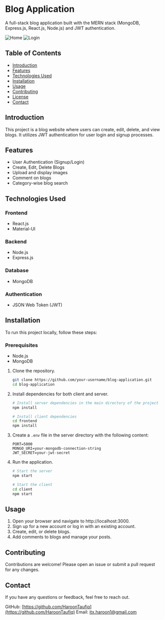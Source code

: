 # Blog Application

A full-stack blog application built with the MERN stack (MongoDB, Express.js, React.js, Node.js) and JWT authentication.

![Home](https://1drv.ms/i/s!AjqmU1a1BSPujglJZe-uCgflTzDW?e=1A4xb3)
![Login](https://1drv.ms/i/s!AjqmU1a1BSPujgrIG_ZsIge_PLzy?e=OeBSvu)

## Table of Contents

- [Introduction](#introduction)
- [Features](#features)
- [Technologies Used](#technologies-used)
- [Installation](#installation)
- [Usage](#usage)
- [Contributing](#contributing)
- [License](#license)
- [Contact](#contact)

## Introduction

This project is a blog website where users can create, edit, delete, and view blogs. It utilizes JWT authentication for user login and signup processes.

## Features

- User Authentication (Signup/Login)
- Create, Edit, Delete Blogs
- Upload and display images
- Comment on blogs
- Category-wise blog search

## Technologies Used

### Frontend

- React.js
- Material-UI

### Backend

- Node.js
- Express.js

### Database

- MongoDB

### Authentication

- JSON Web Token (JWT)

## Installation

To run this project locally, follow these steps:

### Prerequisites

- Node.js
- MongoDB

1. Clone the repository.

    ```bash
    git clone https://github.com/your-username/blog-application.git
    cd blog-application
    ```

2. Install dependencies for both client and server.

    ```bash
    # Install server dependencies in the main directory of the project
    npm install

    # Install client dependencies
    cd frontend
    npm install
    ```

3. Create a `.env` file in the server directory with the following content:

    ```plaintext
    PORT=5000
    MONGO_URI=your-mongodb-connection-string
    JWT_SECRET=your-jwt-secret
    ```

4. Run the application.

    ```bash
    # Start the server
    npm start

    # Start the client
    cd client
    npm start
    ```

## Usage

1. Open your browser and navigate to http://localhost:3000.
2. Sign up for a new account or log in with an existing account.
3. Create, edit, or delete blogs.
4. Add comments to blogs and manage your posts.

## Contributing

Contributions are welcome! Please open an issue or submit a pull request for any changes.

## Contact

If you have any questions or feedback, feel free to reach out.

GitHub: [https://github.com/HaroonTaufiq](https://github.com/HaroonTaufiq)
Email: itx.haroon1@gmail.com